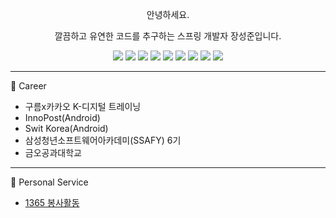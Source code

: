 <div align="center">

 안녕하세요. 
 
 깔끔하고 유연한 코드를 추구하는 스프링 개발자 장성준입니다.

 <img src ="https://img.shields.io/badge/Kotlin-7F52FF.svg?&style=flat&logo=Kotlin&logoColor=white"/>
 <img src ="https://img.shields.io/badge/Java-1572B6.svg?&style=flat&logo=Java&logoColor=white"/>
 <img src ="https://img.shields.io/badge/Android-3DDC84.svg?&style=flat&logo=Android&logoColor=white"/>
 <img src="https://img.shields.io/badge/HTML-E34F26?style=flat&logo=HTML&logoColor=white"/>
 <img src="https://img.shields.io/badge/CSS-1572B6?style=flat&logo=CSS&logoColor=white"/>
 <img src="https://img.shields.io/badge/JavaScript-F7DF1E?style=flat&logo=JavaScript&logoColor=white" />
 <img src="https://img.shields.io/badge/Spring-6DB33F?style=flat&logo=Spring&logoColor=white" />
 <img src="https://img.shields.io/badge/Jpa-E34F26?style=flat&logo=Jpa&logoColor=white" />
 <img src="https://img.shields.io/badge/MySQL-4479A1?style=flat&logo=MySQL&logoColor=white" />
</div>

***

📝 Career

- 구름x카카오 K-디지털 트레이닝
- InnoPost(Android)
- Swit Korea(Android)
- 삼성청년소프트웨어아카데미(SSAFY) 6기
- 금오공과대학교

***

🎈 Personal Service  

 - [1365 봉사활동](https://play.google.com/store/apps/details?id=g6y116.volunteer)
